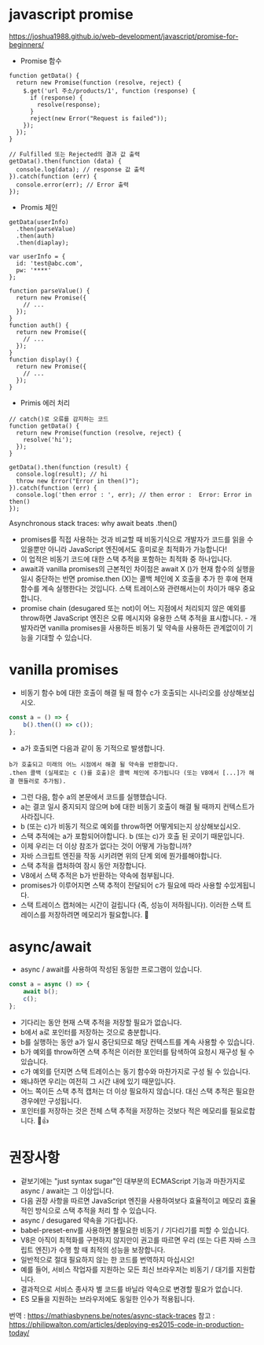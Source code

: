 # javascript promise
https://joshua1988.github.io/web-development/javascript/promise-for-beginners/

- Promise 함수
```
function getData() {
  return new Promise(function (resolve, reject) {
    $.get('url 주소/products/1', function (response) {
      if (response) {
        resolve(response);
      }
      reject(new Error("Request is failed"));
    });
  });
}

// Fulfilled 또는 Rejected의 결과 값 출력
getData().then(function (data) {
  console.log(data); // response 값 출력
}).catch(function (err) {
  console.error(err); // Error 출력
});
```

- Promis 체인
```
getData(userInfo)
  .then(parseValue)
  .then(auth)
  .then(diaplay);
  
var userInfo = {
  id: 'test@abc.com',
  pw: '****'
};

function parseValue() {
  return new Promise({
    // ...
  });
}
function auth() {
  return new Promise({
    // ...
  });
}
function display() {
  return new Promise({
    // ...
  });
}

```

- Primis 에러 처리
```
// catch()로 오류를 감지하는 코드
function getData() {
  return new Promise(function (resolve, reject) {
    resolve('hi');
  });
}

getData().then(function (result) {
  console.log(result); // hi
  throw new Error("Error in then()");
}).catch(function (err) {
  console.log('then error : ', err); // then error :  Error: Error in then()
});
```


Asynchronous stack traces: why await beats .then()

- promises를 직접 사용하는 것과 비교할 때 비동기식으로 개발자가 코드를 읽을 수있을뿐만 아니라 JavaScript 엔진에서도 흥미로운 최적화가 가능합니다! 
- 이 업적은 비동기 코드에 대한 스택 추적을 포함하는 최적화 중 하나입니다.
- await과 vanilla promises의 근본적인 차이점은 await X ()가 현재 함수의 실행을 일시 중단하는 반면 promise.then (X)는 콜백 체인에 X 호출을 추가 한 후에 현재 함수를 계속 실행한다는 것입니다. 스택 트레이스와 관련해서는이 차이가 매우 중요합니다.
- promise chain (desugared 또는 not)이 어느 지점에서 처리되지 않은 예외를 throw하면 JavaScript 엔진은 오류 메시지와 유용한 스택 추적을 표시합니다. - 개발자라면 vanilla promises을 사용하든 비동기 및 약속을 사용하든 관계없이이 기능을 기대할 수 있습니다.

# vanilla promises
- 비동기 함수 b에 대한 호출이 해결 될 때 함수 c가 호출되는 시나리오를 상상해보십시오.
```javascript
const a = () => {
	b().then(() => c());
};
```
- a가 호출되면 다음과 같이 동 기적으로 발생합니다.
```
b가 호출되고 미래의 어느 시점에서 해결 될 약속을 반환합니다.
.then 콜백 (실제로는 c ()를 호출)은 콜백 체인에 추가됩니다 (또는 V8에서 [...]가 해결 핸들러로 추가됨).
```
- 그런 다음, 함수 a의 본문에서 코드를 실행했습니다. 
- a는 결코 일시 중지되지 않으며 b에 대한 비동기 호출이 해결 될 때까지 컨텍스트가 사라집니다. 
- b (또는 c)가 비동기 적으로 예외를 throw하면 어떻게되는지 상상해보십시오. 
- 스택 추적에는 a가 포함되어야합니다. b (또는 c)가 호출 된 곳이기 때문입니다. 
- 이제 우리는 더 이상 참조가 없다는 것이 어떻게 가능합니까?
- 자바 스크립트 엔진을 작동 시키려면 위의 단계 외에 뭔가를해야합니다. 
- 스택 추적을 캡처하여 잠시 동안 저장합니다. 
- V8에서 스택 추적은 b가 반환하는 약속에 첨부됩니다. 
- promises가 이루어지면 스택 추적이 전달되어 c가 필요에 따라 사용할 수있게됩니다.
- 스택 트레이스 캡처에는 시간이 걸립니다 (즉, 성능이 저하됩니다). 이러한 스택 트레이스를 저장하려면 메모리가 필요합니다. 🐌

# async/await
- async / await를 사용하여 작성된 동일한 프로그램이 있습니다.
```javascript
const a = async () => {
	await b();
	c();
};
```
- 기다리는 동안 현재 스택 추적을 저장할 필요가 없습니다. 
- b에서 a로 포인터를 저장하는 것으로 충분합니다. 
- b를 실행하는 동안 a가 일시 중단되므로 해당 컨텍스트를 계속 사용할 수 있습니다. 
- b가 예외를 throw하면 스택 추적은 이러한 포인터를 탐색하여 요청시 재구성 될 수 있습니다. 
- c가 예외를 던지면 스택 트레이스는 동기 함수와 마찬가지로 구성 될 수 있습니다. 
- 왜냐하면 우리는 여전히 그 시간 내에 있기 때문입니다. 
- 어느 쪽이든 스택 추적 캡처는 더 이상 필요하지 않습니다. 대신 스택 추적은 필요한 경우에만 구성됩니다. 
- 포인터를 저장하는 것은 전체 스택 추적을 저장하는 것보다 적은 메모리를 필요로합니다. 🚀👍

# 권장사항
- 겉보기에는 "just syntax sugar"인 대부분의 ECMAScript 기능과 마찬가지로 async / await는 그 이상입니다.
- 다음 권장 사항을 따르면 JavaScript 엔진을 사용하여보다 효율적이고 메모리 효율적인 방식으로 스택 추적을 처리 할 수 있습니다.
- async / desugared 약속을 기다립니다.
- babel-preset-env를 사용하면 불필요한 비동기 / 기다리기를 피할 수 있습니다.
- V8은 아직이 최적화를 구현하지 않지만이 권고를 따르면 우리 (또는 다른 자바 스크립트 엔진)가 수행 할 때 최적의 성능을 보장합니다.
- 일반적으로 절대 필요하지 않는 한 코드를 번역하지 마십시오! 
- 예를 들어, 서비스 작업자를 지원하는 모든 최신 브라우저는 비동기 / 대기를 지원합니다. 
- 결과적으로 서비스 종사자 별 코드를 바닐라 약속으로 변경할 필요가 없습니다. 
- ES 모듈을 지원하는 브라우저에도 동일한 인수가 적용됩니다. 

번역 : https://mathiasbynens.be/notes/async-stack-traces
참고 : https://philipwalton.com/articles/deploying-es2015-code-in-production-today/
